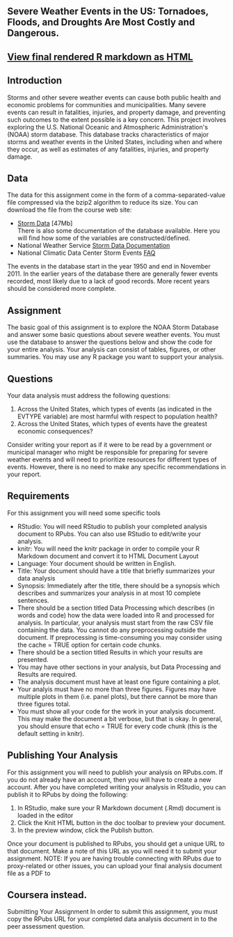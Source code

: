 ## Severe Weather Events in the US: Tornadoes, Floods, and Droughts Are Most Costly and Dangerous.

## [View final rendered R markdown as HTML](http://htmlpreview.github.io/?https://github.com/toddknutson/Education_GlobalWarming/blob/master/dasi_project.html)





## Introduction  

Storms and other severe weather events can cause both public health and economic problems for communities and municipalities. Many severe events can result in fatalities, injuries, and property damage, and preventing such outcomes to the extent possible is a key concern.
This project involves exploring the U.S. National Oceanic and Atmospheric Administration's (NOAA) storm database. This database tracks characteristics of major storms and weather events in the United States, including when and where they occur, as well as estimates of any fatalities, injuries, and property damage.

## Data  
The data for this assignment come in the form of a comma-separated-value file compressed via the bzip2 algorithm to reduce its size. You can download the file from the course web site:
* [Storm Data](https://d396qusza40orc.cloudfront.net/repdata%2Fdata%2FStormData.csv.bz2)  [47Mb]  
There is also some documentation of the database available. Here you will find how some of the variables are constructed/defined.
* National Weather Service [Storm Data Documentation](https://d396qusza40orc.cloudfront.net/repdata%2Fpeer2_doc%2Fpd01016005curr.pdf)
* National Climatic Data Center Storm Events [FAQ](https://d396qusza40orc.cloudfront.net/repdata%2Fpeer2_doc%2FNCDC%20Storm%20Events-FAQ%20Page.pdf)   

The events in the database start in the year 1950 and end in November 2011. In the earlier years of the database there are generally fewer events recorded, most likely due to a lack of good records. More recent years should be considered more complete.  

## Assignment
The basic goal of this assignment is to explore the NOAA Storm Database and answer some basic questions about severe weather events. You must use the database to answer the questions below and show the code for your entire analysis. Your analysis can consist of tables, figures, or other summaries. You may use any R package you want to support your analysis.

## Questions
Your data analysis must address the following questions:
1. Across the United States, which types of events (as indicated in the EVTYPE variable) are most harmful with respect to population health?
2. Across the United States, which types of events have the greatest economic consequences?  
	
Consider writing your report as if it were to be read by a government or municipal manager who might be responsible for preparing for severe weather events and will need to prioritize resources for different types of events. However, there is no need to make any specific recommendations in your report.

## Requirements  
For this assignment you will need some specific tools
* RStudio: You will need RStudio to publish your completed analysis document to RPubs. You can also use RStudio to edit/write your analysis.
* knitr: You will need the knitr package in order to compile your R Markdown document and convert it to HTML
Document Layout
* Language: Your document should be written in English.
* Title: Your document should have a title that briefly summarizes your data analysis
* Synopsis: Immediately after the title, there should be a synopsis which describes and summarizes your analysis in at most 10 complete sentences.
* There should be a section titled Data Processing which describes (in words and code) how the data were loaded into R and processed for analysis. In particular, your analysis must start from the raw CSV file containing the data. You cannot do any preprocessing outside the document. If preprocessing is time-consuming you may consider using the cache = TRUE option for certain code chunks.
* There should be a section titled Results in which your results are presented.
* You may have other sections in your analysis, but Data Processing and Results are required.
* The analysis document must have at least one figure containing a plot.
* Your analyis must have no more than three figures. Figures may have multiple plots in them (i.e. panel plots), but there cannot be more than three figures total.
* You must show all your code for the work in your analysis document. This may make the document a bit verbose, but that is okay. In general, you should ensure that echo = TRUE for every code chunk (this is the default setting in knitr).

## Publishing Your Analysis  
For this assignment you will need to publish your analysis on RPubs.com. If you do not already have an account, then you will have to create a new account. After you have completed writing your analysis in RStudio, you can publish it to RPubs by doing the following:  
1. In RStudio, make sure your R Markdown document (.Rmd) document is loaded in the editor
2. Click the Knit HTML button in the doc toolbar to preview your document.
3. In the preview window, click the Publish button.  
	
	
Once your document is published to RPubs, you should get a unique URL to that document. Make a note of this URL as you will need it to submit your assignment.
NOTE: If you are having trouble connecting with RPubs due to proxy-related or other issues, you can upload your final analysis document file as a PDF to 

## Coursera instead.  
Submitting Your Assignment
In order to submit this assignment, you must copy the RPubs URL for your completed data analysis document in to the peer assessment question.